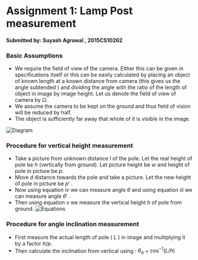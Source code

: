 # Assignment 1: Lamp Post measurement
#### Submitted by: Suyash Agrawal , 2015CS10262

### Basic Assumptions
* We require the field of view of the camera. Either this can be given in specifications itself or this can be easily calculated by placing an object of known length at a known distance from camera (this gives us the angle subtended ) and dividing the angle with the ratio of the length of object in image by image height. Let us denote the field of view of camera by $\Omega$.
* We assume the camera to be kept on the ground and thus field of vision will be reduced by half.
* The object is sufficiently far away that whole of it is visible in the image.

![Diagram](http://i.imgur.com/n8Pof2bg.jpg)

### Procedure for vertical height measurement
* Take a picture from unknown distance $l$ of the pole. Let the real height of pole be $h$ (vertically from ground). Let picture height be $w$ and height of pole in picture be $p$.
* Move $d$ distance towards the pole and take a picture. Let the new height of pole in picture be $p'$ .
* Now using equation $iv$ we can measure angle $\theta$ and using equation $iii$ we can measure angle $\theta'$ .
* Then using equation $v$ we measure the vertical height $h$ of pole from ground.
![Equations](http://i.imgur.com/kVh5jWn.jpg)
### Procedure for angle inclination measurement
* First measure the actual length of pole ( $L$ ) in image and multiplying it by a factor $h/p$.
* Then calculate the inclination from vertical using : $\theta_a$ = $\cos^{-1}(L/h)$ 
